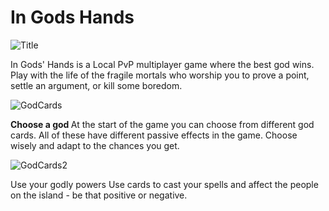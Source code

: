 # In Gods Hands

![Title](https://user-images.githubusercontent.com/31854308/219776035-36e5d38c-53eb-4dd0-9c90-16e2fd858c2e.png)

In Gods' Hands is a  Local PvP multiplayer game where the best god wins. Play with the life of the fragile mortals who worship you to prove a point, settle an argument, or kill some boredom.

![GodCards](https://user-images.githubusercontent.com/31854308/219777751-8fcc26c7-8710-4ec6-8ec6-bbe2844b285d.png)

<b> Choose a god </b>
At the start of the game you can choose from different god cards. All of these have different passive effects in the game. Choose wisely and adapt to the chances you get.



![GodCards2](https://user-images.githubusercontent.com/31854308/219777796-4439fabd-7b7e-4e9c-996b-e5a4c9dae244.png)

Use your godly powers
Use cards to cast your spells and affect the people on the island -  be that positive or negative.

